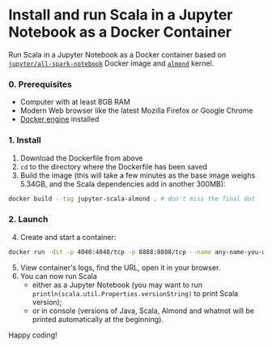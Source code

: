 # Install and run Scala in a Jupyter Notebook as a Docker Container

Run Scala in a Jupyter Notebook as a Docker container based on [`jupyter/all-spark-notebook`][2] Docker image and [`almond`][3] kernel.

### 0. Prerequisites

* Computer with at least 8GB RAM
* Modern Web browser like the latest Mozilla Firefox or Google Chrome
* [Docker engine][1] installed

### 1. Install

1. Download the Dockerfile from above
2. `cd` to the directory where the Dockerfile has been saved
3. Build the image (this will take a few minutes as the base image weighs 5.34GB, and the Scala dependencies add in another 300MB):
```bash
docker build --tag jupyter-scala-almond . # don't miss the final dot
```

### 2. Launch

4. Create and start a container: 
```bash
docker run -dit -p 4040:4040/tcp -p 8888:8888/tcp --name any-name-you-want-for-your-container jupyter-scala-almond
```
5. View container's logs, find the URL, open it in your browser.
6. You can now run Scala 
    * either as a Jupyter Notebook (you may want to run `println(scala.util.Properties.versionString)` to print Scala version);
    * or in console (versions of Java, Scala, Almond and whatnot will be printed automatically at the beginning).

Happy coding!

[1]: https://docs.docker.com/engine/install/
[2]: https://hub.docker.com/r/jupyter/all-spark-notebook
[3]: https://almond.sh/docs/install-other

